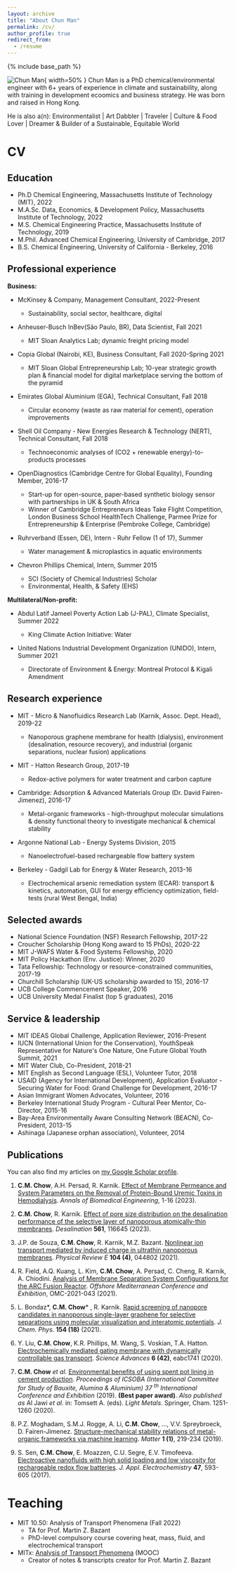 ```yaml
---
layout: archive
title: "About Chun Man"
permalink: /cv/
author_profile: true
redirect_from:
  - /resume
---
```


{% include base_path %}

![Chun Man](/images/profile_circle.png){ width=50% }
Chun Man is a PhD chemical/environmental engineer with 6+ years of experience in climate and sustainability, along with training in development ecoomics and business strategy. He was born and raised in Hong Kong.

He is also a(n): Environmentalist \| Art Dabbler \| Traveler \| Culture & Food Lover \| Dreamer & Builder of a Sustainable, Equitable World

CV
======

Education
------
* Ph.D Chemical Engineering, Massachusetts Institute of Technology (MIT), 2022
* M.A.Sc. Data, Economics, & Development Policy, Massachusetts Institute of Technology, 2022
* M.S. Chemical Engineering Practice, Massachusetts Institute of Technology, 2019
* M.Phil. Advanced Chemical Engineering, University of Cambridge, 2017
* B.S. Chemical Engineering, University of California - Berkeley, 2016


Professional experience
------
**Business:**
* McKinsey & Company, Management Consultant, 2022-Present
  * Sustainability, social sector, healthcare, digital

* Anheuser-Busch InBev(São Paulo, BR), Data Scientist, Fall 2021
  * MIT Sloan Analytics Lab; dynamic freight pricing model

* Copia Global (Nairobi, KE), Business Consultant, Fall 2020-Spring 2021
  * MIT Sloan Global Entrepreneurship Lab; 10-year strategic growth plan & financial model for digital marketplace serving the bottom of the pyramid

* Emirates Global Aluminium (EGA), Technical Consultant, Fall 2018
  * Circular economy (waste as raw material for cement), operation improvements

* Shell Oil Company - New Energies Research & Technology (NERT), Technical Consultant, Fall 2018
  * Technoeconomic analyses of (CO2 + renewable energy)-to-products processes

* OpenDiagnostics (Cambridge Centre for Global Equality), Founding Member, 2016-17
  * Start-up for open-source, paper-based synthetic biology sensor with partnerships in UK & South Africa
  * Winner of Cambridge Entrepreneurs Ideas Take Flight Competition, London Business School HealthTech Challenge, Parmee Prize for Entrepreneurship & Enterprise (Pembroke College, Cambridge)

* Ruhrverband (Essen, DE), Intern - Ruhr Fellow (1 of 17), Summer
  * Water management & microplastics in aquatic environments

* Chevron Phillips Chemical, Intern, Summer 2015
  * SCI (Society of Chemical Industries) Scholar
  * Environmental, Health, & Safety (EHS)

**Multilateral/Non-profit:**
* Abdul Latif Jameel Poverty Action Lab (J-PAL), Climate Specialist, Summer 2022
  * King Climate Action Initiative: Water

* United Nations Industrial Development Organization (UNIDO), Intern, Summer 2021
  * Directorate of Environment & Energy: Montreal Protocol & Kigali Amendment

Research experience
------
* MIT - Micro & Nanofluidics Research Lab (Karnik, Assoc. Dept. Head), 2019-22
  * Nanoporous graphene membrane for health (dialysis), environment (desalination, resource recovery), and industrial (organic separations, nuclear fusion) applications

* MIT - Hatton Research Group, 2017-19
  * Redox-active polymers for water treatment and carbon capture

* Cambridge: Adsorption & Advanced Materials Group (Dr. David Fairen-Jimenez), 2016-17
  * Metal-organic frameworks - high-throughput molecular simulations & density functional theory to investigate mechanical & chemical stability

* Argonne National Lab - Energy Systems Division, 2015
  * Nanoelectrofuel-based rechargeable flow battery system

* Berkeley - Gadgil Lab for Energy & Water Research, 2013-16
  * Electrochemical arsenic remediation system (ECAR): transport & kinetics, automation, GUI for energy efficiency optimization, field-tests (rural West Bengal, India)

Selected awards
------
* National Science Foundation (NSF) Research Fellowship, 2017-22
* Croucher Scholarship (Hong Kong award to 15 PhDs), 2020-22
* MIT J-WAFS Water & Food Systems Fellowship, 2020
* MIT Policy Hackathon (Env. Justice): Winner, 2020
* Tata Fellowship: Technology or resource-constrained communities, 2017-19
* Churchill Scholarship (UK-US scholarship awarded to 15), 2016-17
* UCB College Commencement Speaker, 2016
* UCB University Medal Finalist (top 5 graduates), 2016

<!-- MIT
------
* 2017-22: National Science Foundation (NSF) Research Fellowship
* 2020-22: Croucher Scholarship (Hong Kong award to 15 PhDs)
* 2022: US Department of Energy American-Made Geothermal Lithium Extraction Prize: Phase 2 Semi-Finalist
* 2022: MIT J-WAFS Travel Grant: Stockholm World Water Week
* 2020: MIT J-WAFS Water & Food Systems Fellowship
* 2020: MIT Policy Hackathon (Env. Justice): Winner
* 2017-19: Tata Fellowship: Technology or resource-constrained communities

Cambridge
------
* 2016-17: Churchill Scholarship (UK-US scholarship awarded to 15)

Berkeley
------
* 2016: UCB College Commencement Speaker
* 2016: UCB University Medal Finalist (top 5 graduates)
* 2016: American Institute of Chemical Engineers (AIChE), N. Cal Section - College Senior Award
* 2015: Barry Goldwater Scholarship (Congress award to 260)
* 2015: Tau Beta Pi Scholarship: National Engineering Honor Society
* 2012-16: UCB Regents' and Chancellor's Scholar -->

  
Service & leadership
------
* MIT IDEAS Global Challenge, Application Reviewer, 2016-Present
* IUCN (International Union for the Conservation), YouthSpeak Representative for Nature's One Nature, One Future Global Youth Summit, 2021
* MIT Water Club, Co-President, 2018-21
* MIT English as Second Language (ESL), Volunteer Tutor, 2018
* USAID (Agency for International Development), Application Evaluator - Securing Water for Food: Grand Challenge for Development, 2016-17
* Asian Immigrant Women Advocates, Volunteer, 2016
* Berkeley International Study Program - Cultural Peer Mentor, Co-Director, 2015-16
* Bay-Area Environmentally Aware Consulting Network (BEACN), Co-President, 2013-15
* Ashinaga (Japanese orphan association), Volunteer, 2014

<!-- Skills
======
* Skill 1
* Skill 2
  * Sub-skill 2.1
  * Sub-skill 2.2
  * Sub-skill 2.3
* Skill 3 -->

Publications
------
<!-- {if author.googlescholar}
  You can also find my articles on <u><a href="{{author.googlescholar}}">my Google Scholar profile</a>.</u>
{endif} -->
You can also find my articles on [my Google Scholar profile](https://scholar.google.com/citations?user=7LmImvsAAAAJ&hl=en).

1. **C.M. Chow**, A.H. Persad, R. Karnik. [Effect of Membrane Permeance and System Parameters on the Removal of Protein-Bound Uremic Toxins in Hemodialysis](https://link.springer.com/article/10.1007/s10439-023-03397-6). _Annals of Biomedical Engineering_, 1-16 (2023).
    
1. **C.M. Chow**, R. Karnik. [Effect of pore size distribution on the desalination performance of the selective layer of nanoporous atomically-thin membranes](https://doi.org/10.1016/j.desal.2023.116645). _Desalination_ **561**, 116645 (2023).

1. J.P. de Souza, **C.M. Chow**, R. Karnik, M.Z. Bazant. [Nonlinear ion transport mediated by induced charge in ultrathin nanoporous membranes](https://doi.org/10.1103/PhysRevE.104.044802). _Physical Review E_ **104 (4)**, 044802 (2021).

1. R. Field, A.Q. Kuang, L. Kim, **C.M. Chow**, A. Persad, C. Cheng, R. Karnik, A. Chiodini. [Analysis of Membrane Separation System Configurations for the ARC Fusion Reactor](https://onepetro.org/OMCONF/proceedings-abstract/OMC21/All-OMC21/473151). _Offshore Mediterranean Conference and Exhibition_, OMC-2021-043 (2021).  

1. L. Bondaz*, **C.M. Chow*** , R. Karnik. [Rapid screening of nanopore candidates in nanoporous single-layer graphene for selective separations using molecular visualization and interatomic potentials](
https://doi.org/10.1063/5.0044041). _J. Chem. Phys._ **154 (18)** (2021).

1. Y. Liu, **C.M. Chow**, K.R. Phillips, M. Wang, S. Voskian, T.A. Hatton. [Electrochemically mediated gating membrane with dynamically controllable gas transport](https://doi.org/10.1126/sciadv.abc1741). _Science Advances_ **6 (42)**, eabc1741 (2020).

1. **C.M. Chow** _et al._ [Environmental benefits of using spent pot lining in cement production](https://link.springer.com/chapter/10.1007/978-3-030-36408-3_172). _Proceedings of ICSOBA (International 
  Committee for Study of Bauxite, Alumina & Aluminium) 37 <sup>th</sup> International Conference and Exhibition_ (2019). **(Best paper award)**. _Also published as_ Al Jawi _et al._ in: Tomsett A. (eds). _Light Metals_. Springer, Cham. 1251-1260 (2020).

1. P.Z. Moghadam, S.M.J. Rogge, A. Li, **C.M. Chow**, ..., V.V. Spreybroeck, D. Fairen-Jimenez. [Structure-mechanical stability relations of metal-organic frameworks via machine learning](https://doi.org/10.1016/j.matt.2019.03.002). _Matter_ **1 (1)**, 219-234 (2019).

1. S. Sen, **C.M. Chow**, E. Moazzen, C.U. Segre, E.V. Timofeeva. [Electroactive nanofluids with high solid loading and low viscosity for rechargeable redox flow batteries](https://link.springer.com/article/10.1007/s10800-017-1063-4). _J. Appl. Electrochemistry_ **47**, 593-605 (2017).

<!--   <ul>{% for post in site.publications %}
    {% include archive-single-cv.html %}
  {% endfor %}</ul> -->
  
<!-- Talks
======
  <ul>{% for post in site.talks %}
    {% include archive-single-talk-cv.html %}
  {% endfor %}</ul> -->
  
Teaching
======
* MIT 10.50: Analysis of Transport Phenomena (Fall 2022)
  * TA for Prof. Martin Z. Bazant
  * PhD-level compulsory course covering heat, mass, fluid, and electrochemical transport
* MITx: [Analysis of Transport Phenomena](https://mitxonline.mit.edu/courses/course-v1:MITxT+10.50.CH01x/) (MOOC)
  * Creator of notes & transcripts creator for Prof. Martin Z. Bazant
